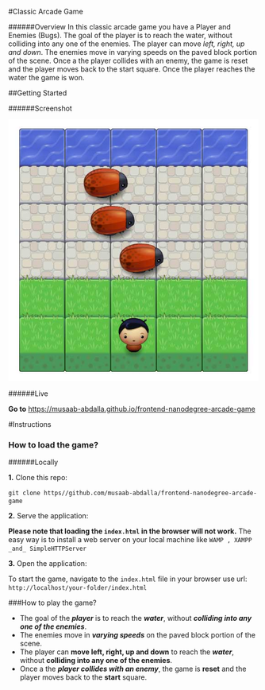 #Classic Arcade Game

######Overview
In this classic arcade game you have a Player and Enemies (Bugs). The goal of the player is to reach the water, without colliding into any one of the enemies. The player can move _left, right, up and down_. The enemies move in varying speeds on the paved block portion of the scene. Once a the player collides with an enemy, the game is reset and the player moves back to the start square. Once the player reaches the water the game is won. <br/>

##Getting Started

######Screenshot

![alt text](https://raw.githubusercontent.com/musaab-abdalla/musaab-abdalla.github.io/master/frontend-nanodegree-arcade-game/images/screenshot.jpg "Classic arcade game")

######Live

**Go to** https://musaab-abdalla.github.io/frontend-nanodegree-arcade-game

#Instructions

### How to load the game?

######Locally

**1.** Clone this repo:

```
git clone https//github.com/musaab-abdalla/frontend-nanodegree-arcade-game
```

**2.** Serve the application:

**Please note that loading the `index.html` in the browser will not work.** The easy way is to install a web server on your local machine like `WAMP , XAMPP _and_ SimpleHTTPServer`

**3.** Open the application:

To start the game, navigate to the `index.html` file in your browser use url:
`http://localhost/your-folder/index.html`

###How to play the game?

* The goal of the _**player**_ is to reach the _**water**_, without _**colliding into any one of the enemies**_.
* The enemies move in _**varying speeds**_ on the paved block portion of the scene.
* The player can **move left, right, up and down** to reach the _**water**_, without **colliding into any one of the enemies**.
* Once a the _**player collides with an enemy**_, the game is **reset** and the player moves back to the **start** square.
